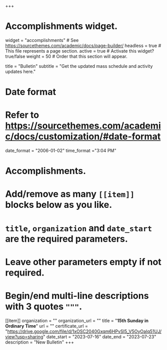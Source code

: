 +++
# Accomplishments widget.
widget = "accomplishments"  # See https://sourcethemes.com/academic/docs/page-builder/
headless = true  # This file represents a page section.
active = true  # Activate this widget? true/false
weight = 50  # Order that this section will appear.

title = "Bulletin"
subtitle = "Get the updated mass schedule and activity updates here."

# Date format
#   Refer to https://sourcethemes.com/academic/docs/customization/#date-format
date_format = "2006-01-02"
time_format ="3:04 PM"

# Accomplishments.
#   Add/remove as many `[[item]]` blocks below as you like.
#   `title`, `organization` and `date_start` are the required parameters.
#   Leave other parameters empty if not required.
#   Begin/end multi-line descriptions with 3 quotes `"""`.


[[item]]
  organization = ""
  organization_url = ""
  title = "**15th Sunday in Ordinary Time**"
  url = ""
  certificate_url = "https://drive.google.com/file/d/1xOSC2040Gxqm6HPvSI5_V5OyOaIq51UJ/view?usp=sharing"
  date_start = "2023-07-16"
  date_end = "2023-07-23"
  description = "New Bulletin"
+++
